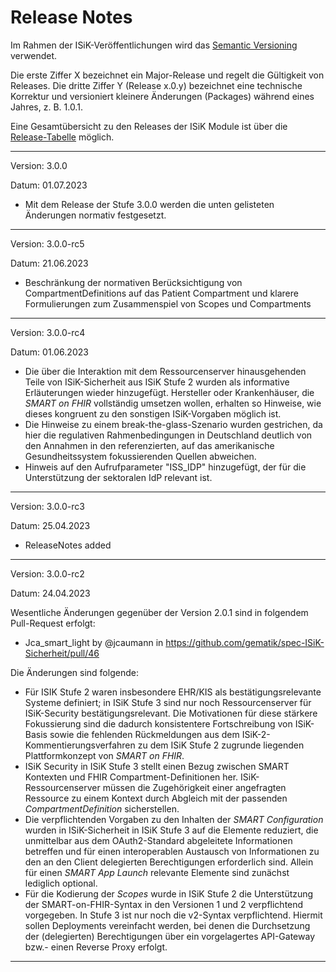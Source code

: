 # Release Notes

Im Rahmen der ISiK-Veröffentlichungen wird das [Semantic Versioning](https://semver.org/lang/de/) verwendet.

Die erste Ziffer X bezeichnet ein Major-Release und regelt die Gültigkeit von Releases. Die dritte Ziffer Y (Release x.0.y) bezeichnet eine technische Korrektur und versioniert kleinere Änderungen (Packages) während eines Jahres, z. B. 1.0.1.

Eine Gesamtübersicht zu den Releases der ISiK Module ist über die [Release-Tabelle](https://github.com/gematik/spec-ISiK-Releasematrix/blob/main/ReleaseMatrix.md) möglich.


----
Version: 3.0.0

Datum: 01.07.2023

* Mit dem Release der Stufe 3.0.0 werden die unten gelisteten Änderungen normativ festgesetzt.

----
Version: 3.0.0-rc5

Datum: 21.06.2023

* Beschränkung der normativen Berücksichtigung von CompartmentDefinitions auf das Patient Compartment und klarere Formulierungen zum Zusammenspiel von Scopes und Compartments

----
Version: 3.0.0-rc4

Datum: 01.06.2023

* Die über die Interaktion mit dem Ressourcenserver hinausgehenden Teile von ISiK-Sicherheit aus ISiK Stufe 2 wurden als informative Erläuterungen wieder hinzugefügt. Hersteller oder Krankenhäuser, die _SMART on FHIR_ vollständig umsetzen wollen, erhalten so Hinweise, wie dieses kongruent zu den sonstigen ISiK-Vorgaben möglich ist.
* Die Hinweise zu einem break-the-glass-Szenario wurden gestrichen, da hier die regulativen Rahmenbedingungen in Deutschland deutlich von den Annahmen in den referenzierten, auf das amerikanische Gesundheitssystem fokussierenden Quellen abweichen.
* Hinweis auf den Aufrufparameter "ISS_IDP" hinzugefügt, der für die Unterstützung der sektoralen IdP relevant ist.

----
Version: 3.0.0-rc3

Datum: 25.04.2023

* ReleaseNotes added

----
Version: 3.0.0-rc2

Datum: 24.04.2023

Wesentliche Änderungen gegenüber der Version 2.0.1 sind in folgendem Pull-Request erfolgt:
* Jca_smart_light by @jcaumann in https://github.com/gematik/spec-ISiK-Sicherheit/pull/46

Die Änderungen sind folgende:
*	Für ISIK Stufe 2 waren insbesondere EHR/KIS als bestätigungsrelevante Systeme definiert; in ISiK Stufe 3 sind nur noch Ressourcenserver für ISiK-Security bestätigungsrelevant. Die Motivationen für diese stärkere Fokussierung sind die dadurch konsistentere Fortschreibung von ISiK-Basis sowie die fehlenden Rückmeldungen aus dem ISiK-2-Kommentierungsverfahren zu dem ISiK Stufe 2 zugrunde liegenden Plattformkonzept von _SMART on FHIR_. 
* ISiK Security in ISiK Stufe 3 stellt einen Bezug zwischen SMART Kontexten und FHIR Compartment-Definitionen her. ISiK-Ressourcenserver müssen die Zugehörigkeit einer angefragten Ressource zu einem Kontext durch Abgleich mit der passenden _CompartmentDefinition_ sicherstellen. 
*	Die verpflichtenden Vorgaben zu den Inhalten der _SMART Configuration_ wurden in ISiK-Sicherheit in ISiK Stufe 3 auf die Elemente reduziert, die unmittelbar aus dem OAuth2-Standard abgeleitete Informationen betreffen und für einen interoperablen Austausch von Informationen zu den an den Client delegierten Berechtigungen erforderlich sind. Allein für einen _SMART App Launch_ relevante Elemente sind zunächst lediglich optional.
*	Für die Kodierung der _Scopes_ wurde in ISiK Stufe 2 die Unterstützung der SMART-on-FHIR-Syntax in den Versionen 1 und 2 verpflichtend vorgegeben. In Stufe 3 ist nur noch die v2-Syntax verpflichtend. Hiermit sollen Deployments vereinfacht werden, bei denen die Durchsetzung der (delegierten) Berechtigungen über ein vorgelagertes API-Gateway bzw.- einen Reverse Proxy erfolgt.


----
